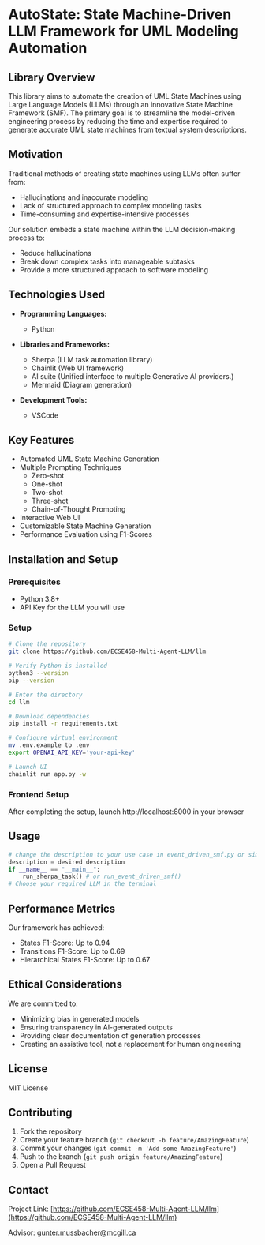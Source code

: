 # AutoState: State Machine-Driven LLM Framework for UML Modeling Automation

## Library Overview

This library aims to automate the creation of UML State Machines using Large Language Models (LLMs) through an innovative State Machine Framework (SMF). The primary goal is to streamline the model-driven engineering process by reducing the time and expertise required to generate accurate UML state machines from textual system descriptions.

## Motivation

Traditional methods of creating state machines using LLMs often suffer from:
- Hallucinations and inaccurate modeling
- Lack of structured approach to complex modeling tasks
- Time-consuming and expertise-intensive processes

Our solution embeds a state machine within the LLM decision-making process to:
- Reduce hallucinations
- Break down complex tasks into manageable subtasks
- Provide a more structured approach to software modeling

## Technologies Used

- **Programming Languages:** 
  - Python

- **Libraries and Frameworks:**
  - Sherpa (LLM task automation library)
  - Chainlit (Web UI framework)
  - AI suite (Unified interface to multiple Generative AI providers.)
  - Mermaid (Diagram generation)

- **Development Tools:**
  - VSCode

## Key Features

- Automated UML State Machine Generation
- Multiple Prompting Techniques
  - Zero-shot
  - One-shot
  - Two-shot
  - Three-shot
  - Chain-of-Thought Prompting
- Interactive Web UI
- Customizable State Machine Generation
- Performance Evaluation using F1-Scores

## Installation and Setup

### Prerequisites

- Python 3.8+
- API Key for the LLM you will use

### Setup

```bash
# Clone the repository
git clone https://github.com/ECSE458-Multi-Agent-LLM/llm

# Verify Python is installed
python3 --version
pip --version

# Enter the directory
cd llm

# Download dependencies
pip install -r requirements.txt

# Configure virtual environment
mv .env.example to .env
export OPENAI_API_KEY='your-api-key'

# Launch UI
chainlit run app.py -w
```

### Frontend Setup

After completing the setup, launch http://localhost:8000 in your browser


## Usage

```python
# change the description to your use case in event_driven_smf.py or simple_linear_smf.py
description = desired description
if __name__ == "__main__":
    run_sherpa_task() # or run_event_driven_smf() 
# Choose your required LLM in the terminal
```

## Performance Metrics

Our framework has achieved:
- States F1-Score: Up to 0.94
- Transitions F1-Score: Up to 0.69
- Hierarchical States F1-Score: Up to 0.67

## Ethical Considerations

We are committed to:
- Minimizing bias in generated models
- Ensuring transparency in AI-generated outputs
- Providing clear documentation of generation processes
- Creating an assistive tool, not a replacement for human engineering

## License

MIT License

## Contributing

1. Fork the repository
2. Create your feature branch (`git checkout -b feature/AmazingFeature`)
3. Commit your changes (`git commit -m 'Add some AmazingFeature'`)
4. Push to the branch (`git push origin feature/AmazingFeature`)
5. Open a Pull Request

## Contact

Project Link: [https://github.com/ECSE458-Multi-Agent-LLM/llm](https://github.com/ECSE458-Multi-Agent-LLM/llm)

Advisor: gunter.mussbacher@mcgill.ca
